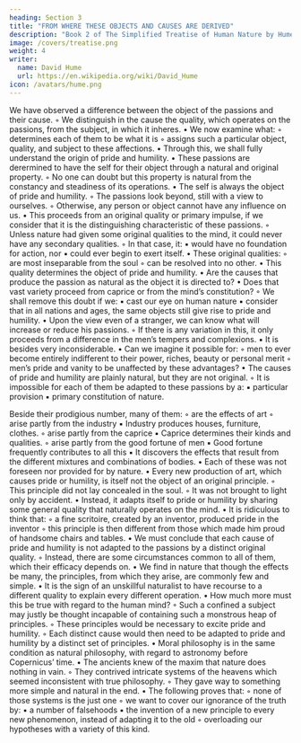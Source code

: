 ```yaml
---
heading: Section 3
title: "FROM WHERE THESE OBJECTS AND CAUSES ARE DERIVED"
description: "Book 2 of The Simplified Treatise of Human Nature by Hume"
image: /covers/treatise.png
weight: 4
writer:
  name: David Hume
  url: https://en.wikipedia.org/wiki/David_Hume
icon: /avatars/hume.png
---
```




We have observed a difference between the object of the passions and their cause.
        ◦ We distinguish in the cause the quality, which operates on the passions, from the subject, in which it inheres.
    • We now examine what:
        ◦ determines each of them to be what it is
        ◦ assigns such a particular object, quality, and subject to these affections.
    • Through this, we shall fully understand the origin of pride and humility.
    • These passions are derermined to have the self for their object through a natural and original property.
        ◦ No one can doubt but this property is natural from the constancy and steadiness of its operations.
    • The self is always the object of pride and humility.
        ◦ The passions look beyond, still with a view to ourselves.
        ◦ Otherwise, any person or object cannot have any influence on us.
    • This proceeds from an original quality or primary impulse, if we consider that it is the distinguishing characteristic of these passions.
        ◦ Unless nature had given some original qualities to the mind, it could never have any secondary qualities.
        ◦ In that case, it:
            ▪ would have no foundation for action, nor
            ▪ could ever begin to exert itself.
    • These original qualities:
        ◦ are most inseparable from the soul
        ◦ can be resolved into no other.
    • This quality determines the object of pride and humility.
    • Are the causes that produce the passion as natural as the object it is directed to?
    • Does that vast variety proceed from caprice or from the mind’s constitution?
        ◦ We shall remove this doubt if we:
            ▪ cast our eye on human nature
            ▪ consider that in all nations and ages, the same objects still give rise to pride and humility.
    • Upon the view even of a stranger, we can know what will increase or reduce his passions.
        ◦ If there is any variation in this, it only proceeds from a difference in the men’s tempers and complexions.
            ▪ It is besides very inconsiderable.
    • Can we imagine it possible for:
        ◦ men to ever become entirely indifferent to their power, riches, beauty or personal merit
        ◦ men’s pride and vanity to be unaffected by these advantages?
    • The causes of pride and humility are plainly natural, but they are not original.
        ◦ It is impossible for each of them be adapted to these passions by a:
            ▪ particular provision
            ▪ primary constitution of nature.

Beside their prodigious number, many of them:
        ◦ are the effects of art
        ◦ arise partly from the industry
            ▪ Industry produces houses, furniture, clothes.
        ◦ arise partly from the caprice
            ▪ Caprice determines their kinds and qualities.
        ◦ arise partly from the good fortune of men
            ▪ Good fortune frequently contributes to all this
            ▪ It discovers the effects that result from the different mixtures and combinations of bodies.
    • Each of these was not foreseen nor provided for by nature.
    • Every new production of art, which causes pride or humility, is itself not the object of an original principle.
        ◦ This principle did not lay concealed in the soul.
        ◦ It was not brought to light only by accident.
    • Instead, it adapts itself to pride or humility by sharing some general quality that naturally operates on the mind.
    • It is ridiculous to think that:
        ◦ a fine scritoire, created by an inventor, produced pride in the inventor
        ◦ this principle is then different from those which made him proud of handsome chairs and tables.
    • We must conclude that each cause of pride and humility is not adapted to the passions by a distinct original quality.
        ◦ Instead, there are some circumstances common to all of them, which their efficacy depends on.
    • We find in nature that though the effects be many, the principles, from which they arise, are commonly few and simple.
    • It is the sign of an unskillful naturalist to have recourse to a different quality to explain every different operation.
    • How much more must this be true with regard to the human mind?
        ◦ Such a confined a subject may justly be thought incapable of containing such a monstrous heap of principles.
        ◦ These principles would be necessary to excite pride and humility.
        ◦ Each distinct cause would then need to be adapted to pride and humility by a distinct set of principles.
    • Moral philosophy is in the same condition as natural philosophy, with regard to astronomy before Copernicus’ time.
    • The ancients knew of the maxim that nature does nothing in vain.
        ◦ They contrived intricate systems of the heavens which seemed inconsistent with true philosophy.
        ◦ They gave way to something more simple and natural in the end.
    • The following proves that:
        ◦ none of those systems is the just one
        ◦ we want to cover our ignorance of the truth by:
            ▪ a number of falsehoods
            ▪ the invention of a new principle to every new phenomenon, instead of adapting it to the old
        ◦ overloading our hypotheses with a variety of this kind.

